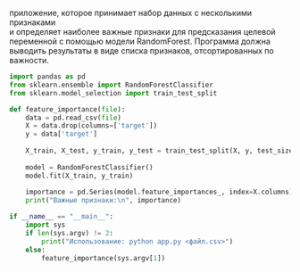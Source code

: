 приложение, которое принимает набор данных с несколькими признаками  
и определяет наиболее важные признаки для предсказания целевой переменной с помощью модели RandomForest. 
Программа должна выводить результаты в виде списка признаков, отсортированных по важности.

```python
import pandas as pd
from sklearn.ensemble import RandomForestClassifier
from sklearn.model_selection import train_test_split

def feature_importance(file):
    data = pd.read_csv(file)
    X = data.drop(columns=['target'])
    y = data['target']
    
    X_train, X_test, y_train, y_test = train_test_split(X, y, test_size=0.2)
    
    model = RandomForestClassifier()
    model.fit(X_train, y_train)
    
    importance = pd.Series(model.feature_importances_, index=X.columns).sort_values(ascending=False)
    print("Важные признаки:\n", importance)

if __name__ == "__main__":
    import sys
    if len(sys.argv) != 2:
        print("Использование: python app.py <файл.csv>")
    else:
        feature_importance(sys.argv[1])
```        
